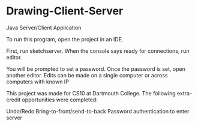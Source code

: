 # Drawing-Client-Server
Java Server/Client Application


To run this program, open the project in an IDE.

First, run sketchserver. When the console says ready for connections, run editor.

You will be prompted to set a password. Once the password is set, open another editor. Edits can be made on a single computer or across computers with known IP

This project was made for CS10 at Dartmouth College. The following extra-credit opportunities were completed:

Undo/Redo Bring-to-front/send-to-back Password authentication to enter server

